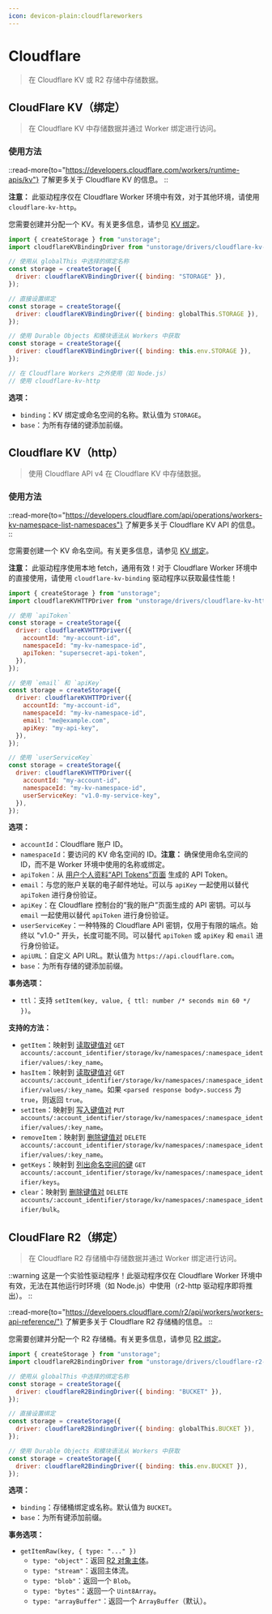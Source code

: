 ```yaml
---
icon: devicon-plain:cloudflareworkers
---
```


# Cloudflare

> 在 Cloudflare KV 或 R2 存储中存储数据。

## CloudFlare KV（绑定）

> 在 Cloudflare KV 中存储数据并通过 Worker 绑定进行访问。

### 使用方法

::read-more{to="https://developers.cloudflare.com/workers/runtime-apis/kv"}
了解更多关于 Cloudflare KV 的信息。
::

**注意：** 此驱动程序仅在 Cloudflare Worker 环境中有效，对于其他环境，请使用 `cloudflare-kv-http`。

您需要创建并分配一个 KV。有关更多信息，请参见 [KV 绑定](https://developers.cloudflare.com/workers/runtime-apis/kv#kv-bindings)。

```js
import { createStorage } from "unstorage";
import cloudflareKVBindingDriver from "unstorage/drivers/cloudflare-kv-binding";

// 使用从 globalThis 中选择的绑定名称
const storage = createStorage({
  driver: cloudflareKVBindingDriver({ binding: "STORAGE" }),
});

// 直接设置绑定
const storage = createStorage({
  driver: cloudflareKVBindingDriver({ binding: globalThis.STORAGE }),
});

// 使用 Durable Objects 和模块语法从 Workers 中获取
const storage = createStorage({
  driver: cloudflareKVBindingDriver({ binding: this.env.STORAGE }),
});

// 在 Cloudflare Workers 之外使用（如 Node.js）
// 使用 cloudflare-kv-http
```

**选项：**

- `binding`：KV 绑定或命名空间的名称。默认值为 `STORAGE`。
- `base`：为所有存储的键添加前缀。

## Cloudflare KV（http）

> 使用 Cloudflare API v4 在 Cloudflare KV 中存储数据。

### 使用方法

::read-more{to="https://developers.cloudflare.com/api/operations/workers-kv-namespace-list-namespaces"}
了解更多关于 Cloudflare KV API 的信息。
::

您需要创建一个 KV 命名空间。有关更多信息，请参见 [KV 绑定](https://developers.cloudflare.com/workers/runtime-apis/kv#kv-bindings)。

**注意：** 此驱动程序使用本地 fetch，通用有效！对于 Cloudflare Worker 环境中的直接使用，请使用 `cloudflare-kv-binding` 驱动程序以获取最佳性能！

```js
import { createStorage } from "unstorage";
import cloudflareKVHTTPDriver from "unstorage/drivers/cloudflare-kv-http";

// 使用 `apiToken`
const storage = createStorage({
  driver: cloudflareKVHTTPDriver({
    accountId: "my-account-id",
    namespaceId: "my-kv-namespace-id",
    apiToken: "supersecret-api-token",
  }),
});

// 使用 `email` 和 `apiKey`
const storage = createStorage({
  driver: cloudflareKVHTTPDriver({
    accountId: "my-account-id",
    namespaceId: "my-kv-namespace-id",
    email: "me@example.com",
    apiKey: "my-api-key",
  }),
});

// 使用 `userServiceKey`
const storage = createStorage({
  driver: cloudflareKVHTTPDriver({
    accountId: "my-account-id",
    namespaceId: "my-kv-namespace-id",
    userServiceKey: "v1.0-my-service-key",
  }),
});
```

**选项：**

- `accountId`：Cloudflare 账户 ID。
- `namespaceId`：要访问的 KV 命名空间的 ID。**注意：** 确保使用命名空间的 ID，而不是 Worker 环境中使用的名称或绑定。
- `apiToken`：从 [用户个人资料“API Tokens”页面](https://dash.cloudflare.com/profile/api-tokens) 生成的 API Token。
- `email`：与您的账户关联的电子邮件地址。可以与 `apiKey` 一起使用以替代 `apiToken` 进行身份验证。
- `apiKey`：在 Cloudflare 控制台的“我的账户”页面生成的 API 密钥。可以与 `email` 一起使用以替代 `apiToken` 进行身份验证。
- `userServiceKey`：一种特殊的 Cloudflare API 密钥，仅用于有限的端点。始终以 "v1.0-" 开头，长度可能不同。可以替代 `apiToken` 或 `apiKey` 和 `email` 进行身份验证。
- `apiURL`：自定义 API URL。默认值为 `https://api.cloudflare.com`。
- `base`：为所有存储的键添加前缀。

**事务选项：**

- `ttl`：支持 `setItem(key, value, { ttl: number /* seconds min 60 */ })`。

**支持的方法：**

- `getItem`：映射到 [读取键值对](https://api.cloudflare.com/#workers-kv-namespace-read-key-value-pair) `GET accounts/:account_identifier/storage/kv/namespaces/:namespace_identifier/values/:key_name`。
- `hasItem`：映射到 [读取键值对](https://api.cloudflare.com/#workers-kv-namespace-read-key-value-pair) `GET accounts/:account_identifier/storage/kv/namespaces/:namespace_identifier/values/:key_name`。如果 `<parsed response body>.success` 为 `true`，则返回 `true`。
- `setItem`：映射到 [写入键值对](https://api.cloudflare.com/#workers-kv-namespace-write-key-value-pair) `PUT accounts/:account_identifier/storage/kv/namespaces/:namespace_identifier/values/:key_name`。
- `removeItem`：映射到 [删除键值对](https://api.cloudflare.com/#workers-kv-namespace-delete-key-value-pair) `DELETE accounts/:account_identifier/storage/kv/namespaces/:namespace_identifier/values/:key_name`。
- `getKeys`：映射到 [列出命名空间的键](https://api.cloudflare.com/#workers-kv-namespace-list-a-namespace-s-keys) `GET accounts/:account_identifier/storage/kv/namespaces/:namespace_identifier/keys`。
- `clear`：映射到 [删除键值对](https://api.cloudflare.com/#workers-kv-namespace-delete-multiple-key-value-pairs) `DELETE accounts/:account_identifier/storage/kv/namespaces/:namespace_identifier/bulk`。

## CloudFlare R2（绑定）

> 在 Cloudflare R2 存储桶中存储数据并通过 Worker 绑定进行访问。

::warning
这是一个实验性驱动程序！此驱动程序仅在 Cloudflare Worker 环境中有效，无法在其他运行时环境（如 Node.js）中使用（r2-http 驱动程序即将推出）。
::

::read-more{to="https://developers.cloudflare.com/r2/api/workers/workers-api-reference/"}
了解更多关于 Cloudflare R2 存储桶的信息。
::

您需要创建并分配一个 R2 存储桶。有关更多信息，请参见 [R2 绑定](https://developers.cloudflare.com/r2/api/workers/workers-api-reference/#create-a-binding)。

```js
import { createStorage } from "unstorage";
import cloudflareR2BindingDriver from "unstorage/drivers/cloudflare-r2-binding";

// 使用从 globalThis 中选择的绑定名称
const storage = createStorage({
  driver: cloudflareR2BindingDriver({ binding: "BUCKET" }),
});

// 直接设置绑定
const storage = createStorage({
  driver: cloudflareR2BindingDriver({ binding: globalThis.BUCKET }),
});

// 使用 Durable Objects 和模块语法从 Workers 中获取
const storage = createStorage({
  driver: cloudflareR2BindingDriver({ binding: this.env.BUCKET }),
});
```

**选项：**

- `binding`：存储桶绑定或名称。默认值为 `BUCKET`。
- `base`：为所有键添加前缀。

**事务选项：**

- `getItemRaw(key, { type: "..." })`
  - `type: "object"`：返回 [R2 对象主体](https://developers.cloudflare.com/r2/api/workers/workers-api-reference/#r2objectbody-definition)。
  - `type: "stream"`：返回主体流。
  - `type: "blob"`：返回一个 `Blob`。
  - `type: "bytes"`：返回一个 `Uint8Array`。
  - `type: "arrayBuffer"`：返回一个 `ArrayBuffer`（默认）。